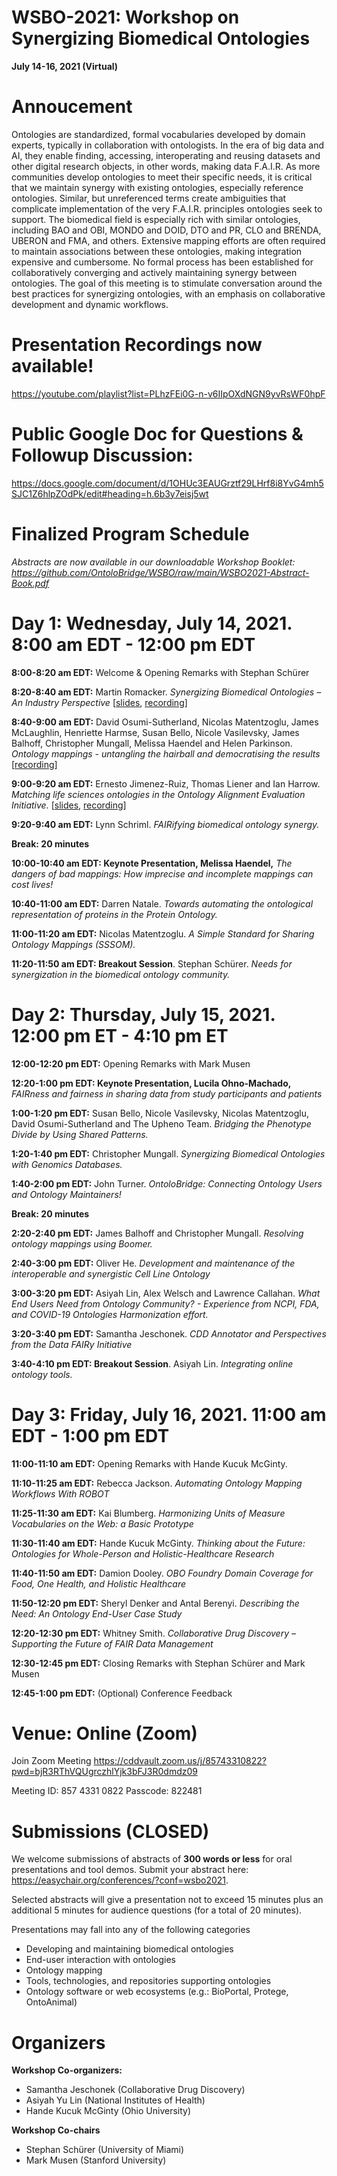 # WSBO-2021: Workshop on Synergizing Biomedical Ontologies
**July 14-16, 2021 (Virtual)**

# Annoucement
Ontologies are standardized, formal vocabularies developed by domain experts, typically in collaboration with ontologists. In the era of big data and AI, they enable finding, accessing, interoperating and reusing datasets and other digital research objects, in other words, making data F.A.I.R. As more communities develop ontologies to meet their specific needs, it is critical that we maintain synergy with existing ontologies, especially reference ontologies. Similar, but unreferenced terms create ambiguities that complicate implementation of the very F.A.I.R. principles ontologies seek to support. The biomedical field is especially rich with similar ontologies, including BAO and OBI, MONDO and DOID, DTO and PR, CLO and BRENDA, UBERON and FMA, and others. Extensive mapping efforts are often required to maintain associations between these ontologies, making integration expensive and cumbersome. No formal process has been established for collaboratively converging and actively maintaining synergy between ontologies. The goal of this meeting is to stimulate conversation around the best practices for synergizing ontologies, with an emphasis on collaborative development and dynamic workflows. 


# Presentation Recordings now available!
https://youtube.com/playlist?list=PLhzFEi0G-n-v6IIpOXdNGN9yvRsWF0hpF

# Public Google Doc for Questions & Followup Discussion:
https://docs.google.com/document/d/1OHUc3EAUGrztf29LHrf8i8YvG4mh5SJC1Z6hlpZOdPk/edit#heading=h.6b3y7eisj5wt

# Finalized Program Schedule 
_Abstracts are now available in our downloadable Workshop Booklet: https://github.com/OntoloBridge/WSBO/raw/main/WSBO2021-Abstract-Book.pdf_


# **Day 1: Wednesday, July 14, 2021. 8:00 am EDT - 12:00 pm EDT**

**8:00-8:20 am EDT:** Welcome & Opening Remarks with Stephan Schürer 

**8:20-8:40 am EDT:** Martin Romacker. _Synergizing Biomedical Ontologies – An Industry Perspective_ [[slides](https://github.com/OntoloBridge/WSBO/blob/main/slides/1.Romacker-WSBORomacker20210714.pdf), [recording](https://www.youtube.com/watch?v=FHqUEChGjLg&list=PLhzFEi0G-n-v6IIpOXdNGN9yvRsWF0hpF&index=2)]

**8:40-9:00 am EDT:** David Osumi-Sutherland, Nicolas Matentzoglu, James McLaughlin, Henriette Harmse, Susan Bello, Nicole Vasilevsky, James Balhoff, Christopher Mungall, Melissa Haendel and Helen Parkinson. _Ontology mappings - untangling the hairball and democratising the results_ [[recording](https://www.youtube.com/watch?v=yPa7N7my6v8&list=PLhzFEi0G-n-v6IIpOXdNGN9yvRsWF0hpF&index=3)]

**9:00-9:20 am EDT:** Ernesto Jimenez-Ruiz, Thomas Liener and Ian Harrow. _Matching life sciences ontologies in the Ontology Alignment Evaluation Initiative._ [[slides](https://github.com/OntoloBridge/WSBO/blob/main/slides/1.Romacker-WSBORomacker20210714.pdf), [recording](https://www.youtube.com/watch?v=iiLoQs03dY8&list=PLhzFEi0G-n-v6IIpOXdNGN9yvRsWF0hpF&index=4)]

**9:20-9:40 am EDT:** Lynn Schriml. _FAIRifying biomedical ontology synergy._

**Break: 20 minutes**

**10:00-10:40 am EDT: Keynote Presentation, Melissa Haendel,** _The dangers of bad mappings: How imprecise and incomplete mappings can cost lives!_

**10:40-11:00 am EDT:** Darren Natale. _Towards automating the ontological representation of proteins in the Protein Ontology._

**11:00-11:20 am EDT:** Nicolas Matentzoglu. _A Simple Standard for Sharing Ontology Mappings (SSSOM)._

**11:20-11:50 am EDT: Breakout Session**. Stephan Schürer. _Needs for synergization in the biomedical ontology community._ 


# **Day 2: Thursday, July 15, 2021. 12:00 pm ET - 4:10 pm ET**

**12:00-12:20 pm EDT:** Opening Remarks with Mark Musen

**12:20-1:00 pm EDT: Keynote Presentation, Lucila Ohno-Machado,** _FAIRness and fairness in sharing data from study participants and patients_

**1:00-1:20 pm EDT:** Susan Bello, Nicole Vasilevsky, Nicolas Matentzoglu, David Osumi-Sutherland and The Upheno Team. _Bridging the Phenotype Divide by Using Shared Patterns._

**1:20-1:40 pm EDT:** Christopher Mungall. _Synergizing Biomedical Ontologies with Genomics Databases._

**1:40-2:00 pm EDT:** John Turner. _OntoloBridge: Connecting Ontology Users and Ontology Maintainers!_

**Break: 20 minutes**

**2:20-2:40 pm EDT:** James Balhoff and Christopher Mungall. _Resolving ontology mappings using Boomer._

**2:40-3:00 pm EDT:** Oliver He. _Development and maintenance of the interoperable and synergistic Cell Line Ontology_

**3:00-3:20 pm EDT:** Asiyah Lin, Alex Welsch and Lawrence Callahan. _What End Users Need from Ontology Community? - Experience from NCPI, FDA, and COVID-19 Ontologies Harmonization effort._

**3:20-3:40 pm EDT:** Samantha Jeschonek. _CDD Annotator and Perspectives from the Data FAIRy Initiative_

**3:40-4:10 pm EDT: Breakout Session**. Asiyah Lin. _Integrating online ontology tools._ 


# **Day 3: Friday, July 16, 2021. 11:00 am EDT - 1:00 pm EDT**

**11:00-11:10 am EDT:** Opening Remarks with Hande Kucuk McGinty.

**11:10-11:25 am EDT:** Rebecca Jackson. _Automating Ontology Mapping Workflows With ROBOT_

**11:25-11:30 am EDT:** Kai Blumberg. _Harmonizing Units of Measure Vocabularies on the Web: a Basic Prototype_

**11:30-11:40 am EDT:** Hande Kucuk McGinty. _Thinking about the Future: Ontologies for Whole-Person and Holistic-Healthcare Research_

**11:40-11:50 am EDT:** Damion Dooley. _OBO Foundry Domain Coverage for Food, One Health, and Holistic Healthcare_

**11:50-12:20 pm EDT:** Sheryl Denker and Antal Berenyi. _Describing the Need: An Ontology End-User Case Study_

**12:20-12:30 pm EDT:** Whitney Smith. _Collaborative Drug Discovery – Supporting the Future of FAIR Data Management_

**12:30-12:45 pm EDT:** Closing Remarks with Stephan Schürer and Mark Musen

**12:45-1:00 pm EDT:** (Optional) Conference Feedback


# Venue: Online (Zoom)
 
Join Zoom Meeting
https://cddvault.zoom.us/j/85743310822?pwd=bjR3RThVQUgrczhlYjk3bFJ3R0dmdz09

Meeting ID: 857 4331 0822
Passcode: 822481
 

# Submissions (CLOSED)
We welcome submissions of abstracts of **300 words or less** for oral presentations and tool demos.  Submit your abstract here: https://easychair.org/conferences/?conf=wsbo2021.  

Selected abstracts will give a presentation not to exceed 15 minutes plus an additional 5 minutes for audience questions (for a total of 20 minutes). 

Presentations may fall into any of the following categories
* Developing and maintaining biomedical ontologies
* End-user interaction with ontologies
* Ontology mapping
* Tools, technologies, and repositories supporting ontologies
* Ontology software or web ecosystems (e.g.: BioPortal, Protege, OntoAnimal)

# Organizers
**Workshop Co-organizers:**
* Samantha Jeschonek (Collaborative Drug Discovery)
* Asiyah Yu Lin (National Institutes of Health)
* Hande Kucuk McGinty (Ohio University)

**Workshop Co-chairs**
* Stephan Schürer (University of Miami)
* Mark Musen (Stanford University)

